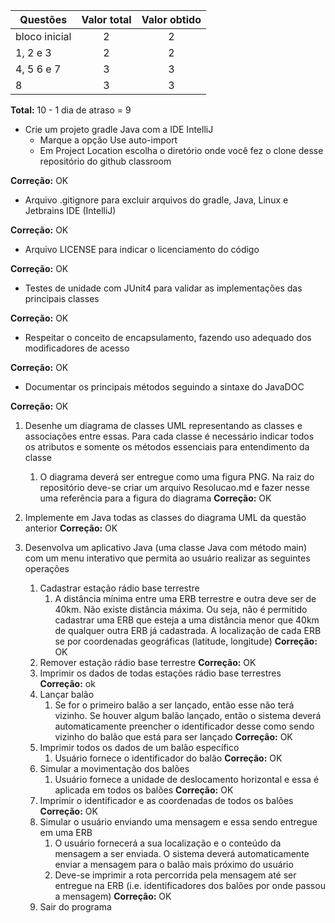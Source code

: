 | Questões      | Valor total | Valor obtido |
| ------------- | :---------: | :----------: |
| bloco inicial |      2      |      2       |
| 1, 2 e 3      |      2      |      2       |
| 4, 5 6 e 7    |      3      |      3       |
| 8             |      3      |      3       |

**Total:** 10 - 1 dia de atraso = 9


- Crie um projeto gradle Java com a IDE IntelliJ
  - Marque a opção Use auto-import
  - Em Project Location escolha o diretório onde você fez o clone desse repositório do github classroom

**Correção:** OK


- Arquivo .gitignore para excluir arquivos do gradle, Java, Linux e Jetbrains IDE (IntelliJ)

**Correção:** OK

- Arquivo LICENSE para indicar o licenciamento do código

**Correção:** OK

- Testes de unidade com JUnit4 para validar as implementações das principais classes

**Correção:** OK

- Respeitar o conceito de encapsulamento, fazendo uso adequado dos modificadores de acesso

**Correção:** OK

- Documentar os principais métodos seguindo a sintaxe do JavaDOC

**Correção:** OK



1. Desenhe um diagrama de classes UML representando as classes e associações entre essas. Para cada classe é necessário indicar todos os atributos e somente os métodos essenciais para entendimento da classe
   1. O diagrama deverá ser entregue como uma figura PNG. Na raiz do repositório deve-se criar um arquivo Resolucao.md e fazer nesse uma referência para a figura do diagrama
     **Correção:** OK  

2. Implemente em Java todas as classes do diagrama UML da questão anterior
  **Correção:** OK

3. Desenvolva um aplicativo Java (uma classe Java com método main) com um menu interativo que permita ao usuário realizar as seguintes operações
   1. Cadastrar estação rádio base terrestre
      1. A distância mínima entre uma ERB terrestre e outra deve ser de 40km. Não existe distância máxima. Ou seja, não é permitido cadastrar uma ERB que esteja a uma distância menor que 40km de qualquer outra ERB já cadastrada. A localização de cada ERB se por coordenadas geográficas (latitude, longitude)
        **Correção:** OK
   2. Remover estação rádio base terrestre
     **Correção:** OK
   3. Imprimir os dados de todas estações rádio base terrestres
     **Correção:** ok
   4. Lançar balão
      1. Se for o primeiro balão a ser lançado, então esse não terá vizinho. Se houver algum balão lançado, então o sistema deverá automaticamente preencher o identificador desse como sendo vizinho do balão que está para ser lançado
        **Correção:** OK
   5. Imprimir todos os dados de um balão específico
      1. Usuário fornece o identificador do balão
        **Correção:** OK
   6. Simular a movimentação dos balões
      1. Usuário fornece a unidade de deslocamento horizontal e essa é aplicada em todos os balões
        **Correção:** OK
   7. Imprimir o identificador e as coordenadas de todos os balões
     **Correção:** OK
   8. Simular o usuário enviando uma mensagem e essa sendo entregue em uma ERB
      1. O usuário fornecerá a sua localização e o conteúdo da mensagem a ser enviada. O sistema deverá automaticamente enviar a mensagem para o balão mais próximo do usuário
      2. Deve-se imprimir a rota percorrida pela mensagem até ser entregue na ERB (i.e. identificadores dos balões por onde passou a mensagem)
        **Correção:** OK
   9. Sair do programa
